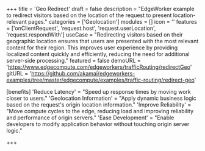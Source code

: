 +++
title = 'Geo Redirect'
draft = false
description = "EdgeWorker example to redirect visitors based on the location of the request to present location-relevant pages."
categories = ['Geolocation']
modules = []
icon = ''
features = ['onClientRequest', 'request.host', 'request.userLocation', 'request.respondWith']
useCase = "Redirecting visitors based on their geographic location ensures that users are presented with the most relevant content for their region. This improves user experience by providing localized content quickly and efficiently, reducing the need for additional server-side processing."
featured = false
demoURL = 'https://www.edgecompute.com/edgeworkers/trafficRouting/redirectGeo'
gitURL = 'https://github.com/akamai/edgeworkers-examples/tree/master/edgecompute/examples/traffic-routing/redirect-geo'

[benefits]
	'Reduce Latency' = "Speed up response times by moving work closer to users."
	'Geolocation Information' = "Apply dynamic business logic based on the request's origin location information."
	'Improve Reliability' = "Move compute cycles to the edge, reducing load and improving reliability and performance of origin servers."
	'Ease Development' = "Enable developers to modify application behavior without touching origin server logic."

+++